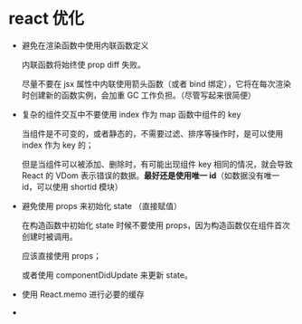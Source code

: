 # react 优化

- 避免在渲染函数中使用内联函数定义

  内联函数将始终使 prop diff 失败。

  尽量不要在 jsx 属性中内联使用箭头函数（或者 bind 绑定），它将在每次渲染时创建新的函数实例，会加重 GC 工作负担。（尽管写起来很简便）

- 复杂的组件交互中不要使用 index 作为 map 函数中组件的 key

  当组件是不可变的，或者静态的，不需要过滤、排序等操作时，是可以使用 index 作为 key 的；

  但是当组件可以被添加、删除时，有可能出现组件 key 相同的情况，就会导致 React 的 VDom 表示错误的数据。**最好还是使用唯一 id**（如数据没有唯一 id，可以使用 shortid 模块）

- 避免使用 props 来初始化 state （直接赋值）

  在构造函数中初始化 state 时候不要使用 props，因为构造函数仅在组件首次创建时被调用。

  应该直接使用 props；

  或者使用 componentDidUpdate 来更新 state。

- 使用 React.memo 进行必要的缓存
-
